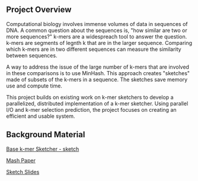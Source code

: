 ## Project Overview

Computational biology involves immense volumes of data in sequences of DNA. A common question about the sequences is, "how similar are two or more sequences?" k-mers are a widespreach tool to answer the question. k-mers are segments of legnth k that are in the larger sequence. Comparing which k-mers are in two different sequences can measure the similarity between sequences.

A way to address the issue of the large number of k-mers that are involved in these comparisons is to use MinHash. This approach creates "sketches" made of subsets of the k-mers in a sequence. The sketches save memory use and compute time.

This project builds on existing work on k-mer sketchers to develop a parallelized, distributed implementation of a k-mer sketcher. Using parallel I/O and k-mer selection prediction, the project focuses on creating an efficient and usable system.

## Background Material

[Base k-mer Sketcher - sketch](https://github.com/dnbaker/sketch)

[Mash Paper](https://genomebiology.biomedcentral.com/articles/10.1186/s13059-016-0997-x)

[Sketch Slides](https://f1000research.com/slides/8-1866)

